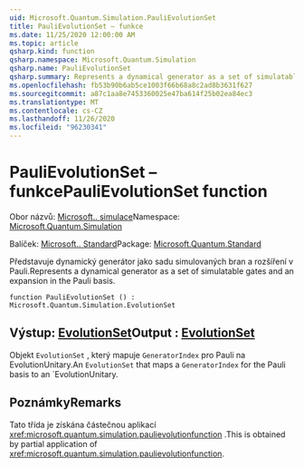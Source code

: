 ```yaml
---
uid: Microsoft.Quantum.Simulation.PauliEvolutionSet
title: PauliEvolutionSet – funkce
ms.date: 11/25/2020 12:00:00 AM
ms.topic: article
qsharp.kind: function
qsharp.namespace: Microsoft.Quantum.Simulation
qsharp.name: PauliEvolutionSet
qsharp.summary: Represents a dynamical generator as a set of simulatable gates and an expansion in the Pauli basis.
ms.openlocfilehash: fb53b90b6ab5ce1003f66b68a8c2ad8b3631f627
ms.sourcegitcommit: a87c1aa8e7453360025e47ba614f25b02ea84ec3
ms.translationtype: MT
ms.contentlocale: cs-CZ
ms.lasthandoff: 11/26/2020
ms.locfileid: "96230341"
---
```

# <a name="paulievolutionset-function"></a><span data-ttu-id="c6330-102">PauliEvolutionSet – funkce</span><span class="sxs-lookup"><span data-stu-id="c6330-102">PauliEvolutionSet function</span></span>

<span data-ttu-id="c6330-103">Obor názvů: [Microsoft.. simulace](xref:Microsoft.Quantum.Simulation)</span><span class="sxs-lookup"><span data-stu-id="c6330-103">Namespace: [Microsoft.Quantum.Simulation](xref:Microsoft.Quantum.Simulation)</span></span>

<span data-ttu-id="c6330-104">Balíček: [Microsoft.. Standard](https://nuget.org/packages/Microsoft.Quantum.Standard)</span><span class="sxs-lookup"><span data-stu-id="c6330-104">Package: [Microsoft.Quantum.Standard](https://nuget.org/packages/Microsoft.Quantum.Standard)</span></span>


<span data-ttu-id="c6330-105">Představuje dynamický generátor jako sadu simulovaných bran a rozšíření v Pauli.</span><span class="sxs-lookup"><span data-stu-id="c6330-105">Represents a dynamical generator as a set of simulatable gates and an expansion in the Pauli basis.</span></span>

```qsharp
function PauliEvolutionSet () : Microsoft.Quantum.Simulation.EvolutionSet
```


## <a name="output--evolutionset"></a><span data-ttu-id="c6330-106">Výstup: [EvolutionSet](xref:Microsoft.Quantum.Simulation.EvolutionSet)</span><span class="sxs-lookup"><span data-stu-id="c6330-106">Output : [EvolutionSet](xref:Microsoft.Quantum.Simulation.EvolutionSet)</span></span>

<span data-ttu-id="c6330-107">Objekt `EvolutionSet` , který mapuje `GeneratorIndex` pro Pauli na EvolutionUnitary.</span><span class="sxs-lookup"><span data-stu-id="c6330-107">An `EvolutionSet` that maps a `GeneratorIndex` for the Pauli basis to an \`EvolutionUnitary.</span></span>

## <a name="remarks"></a><span data-ttu-id="c6330-108">Poznámky</span><span class="sxs-lookup"><span data-stu-id="c6330-108">Remarks</span></span>

<span data-ttu-id="c6330-109">Tato třída je získána částečnou aplikací <xref:microsoft.quantum.simulation.paulievolutionfunction> .</span><span class="sxs-lookup"><span data-stu-id="c6330-109">This is obtained by partial application of <xref:microsoft.quantum.simulation.paulievolutionfunction>.</span></span>